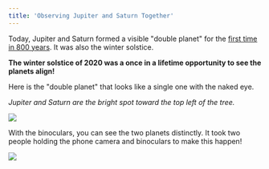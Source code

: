 ```yaml
---
title: 'Observing Jupiter and Saturn Together'
---
```


Today, Jupiter and Saturn formed a visible "double planet" for the [first time in 800 years](https://www.cbsnews.com/news/saturn-jupiter-winter-solstice-great-conjunction/). It was also the winter solstice.

**The winter solstice of 2020 was a once in a lifetime opportunity to see the planets align!**

Here is the "double planet" that looks like a single one with the naked eye.

*Jupiter and Saturn are the bright spot toward the top left of the tree.*

![](https://www.saelzler.com/wp-content/uploads/2020/12/JupiterSaturn-768x1024.jpg)

With the binoculars, you can see the two planets distinctly. It took two people holding the phone camera and binoculars to make this happen!

![](https://www.saelzler.com/wp-content/uploads/2020/12/JupiterSaturnClose.png)
